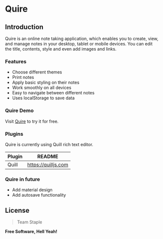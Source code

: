 # Quire

## Introduction
Quire is an online note taking application, which enables you to create, view, and manage notes in your desktop, tablet or mobile devices. You can edit the title, contents, style and even add images and links. 

### Features

* Choose different themes
* Print notes
* Apply basic styling on their notes
* Work smoothly on all devices
* Easy to navigate between different notes
* Uses localStorage to save data 

### Quire Demo 

Visit [Quire](https://quire.com/) to try it for free.

### Plugins

Quire is currently using Quill rich text editor.

| Plugin | README |
| ------ | ------ |
| Quill | https://quilljs.com |

### Quire in future 

 - Add material design
 - Add autosave functionality

License
----

> Team Staple



**Free Software, Hell Yeah!**
